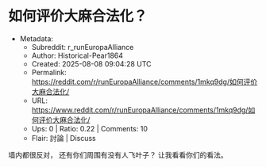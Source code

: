 # 如何评价大麻合法化？

- Metadata:
  - Subreddit: r_runEuropaAlliance
  - Author: Historical-Pear1864
  - Created: 2025-08-08 09:04:28 UTC
  - Permalink: https://reddit.com/r/runEuropaAlliance/comments/1mkq9dg/如何评价大麻合法化/
  - URL: https://www.reddit.com/r/runEuropaAlliance/comments/1mkq9dg/如何评价大麻合法化/
  - Ups: 0 | Ratio: 0.22 | Comments: 10
  - Flair: 討論 | Discuss


墙内都很反对， 还有你们周围有没有人飞叶子？ 让我看看你们的看法。

